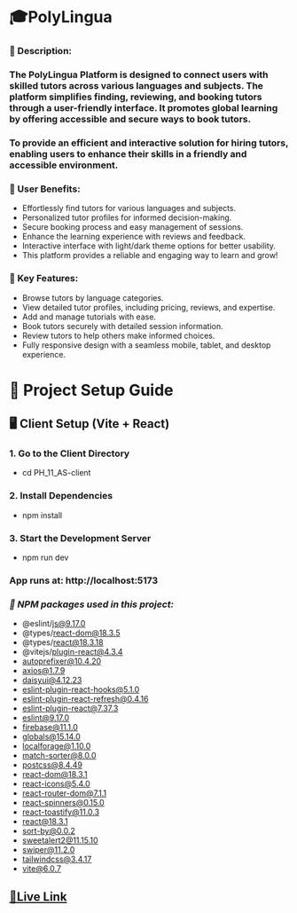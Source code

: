 # 🎓PolyLingua 

### **🔸 Description:** 
### The PolyLingua Platform is designed to connect users with skilled tutors across various languages and subjects. The platform simplifies finding, reviewing, and booking tutors through a user-friendly interface. It promotes global learning by offering accessible and secure ways to book tutors.

### To provide an efficient and interactive solution for hiring tutors, enabling users to enhance their skills in a friendly and accessible environment.

### **🔸 User Benefits:**
* Effortlessly find tutors for various languages and subjects.
* Personalized tutor profiles for informed decision-making.
* Secure booking process and easy management of sessions.
* Enhance the learning experience with reviews and feedback.
* Interactive interface with light/dark theme options for better usability.
* This platform provides a reliable and engaging way to learn and grow!

### **🔸 Key Features:**
* Browse tutors by language categories.
* View detailed tutor profiles, including pricing, reviews, and expertise.
* Add and manage tutorials with ease.
* Book tutors securely with detailed session information.
* Review tutors to help others make informed choices.
* Fully responsive design with a seamless mobile, tablet, and desktop experience.

# 🚀 Project Setup Guide

## 🖥 Client Setup (Vite + React)

### 1. Go to the Client Directory

* cd PH_11_AS-client

### 2. Install Dependencies

* npm install

### 3. Start the Development Server

* npm run dev

### App runs at: http://localhost:5173

### ***🔸 NPM packages used in this project:***
* @eslint/js@9.17.0
* @types/react-dom@18.3.5
* @types/react@18.3.18
* @vitejs/plugin-react@4.3.4
* autoprefixer@10.4.20
* axios@1.7.9
* daisyui@4.12.23
* eslint-plugin-react-hooks@5.1.0
* eslint-plugin-react-refresh@0.4.16
* eslint-plugin-react@7.37.3
* eslint@9.17.0
* firebase@11.1.0
* globals@15.14.0
* localforage@1.10.0
* match-sorter@8.0.0
* postcss@8.4.49
* react-dom@18.3.1
* react-icons@5.4.0
* react-router-dom@7.1.1
* react-spinners@0.15.0
* react-toastify@11.0.3
* react@18.3.1
* sort-by@0.0.2
* sweetalert2@11.15.10
* swiper@11.2.0
* tailwindcss@3.4.17
* vite@6.0.7

## [🚀Live Link](https://ph-11-as-cef28.web.app/)

